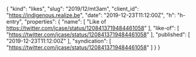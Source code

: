 {
  "kind": "likes",
  "slug": "2019/12/mt3am",
  "client_id": "https://indigenous.realize.be",
  "date": "2019-12-23T11:12:00Z",
  "h": "h-entry",
  "properties": {
    "name": [
      "Like of https://twitter.com/jcase/status/1208413719484461058"
    ],
    "like-of": [
      "https://twitter.com/jcase/status/1208413719484461058"
    ],
    "published": [
      "2019-12-23T11:12:00Z"
    ],
    "syndication": [
      "https://twitter.com/jcase/status/1208413719484461058"
    ]
  }
}
